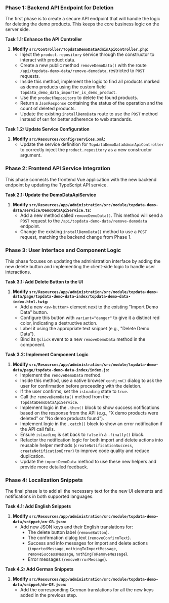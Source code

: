 ### Phase 1: Backend API Endpoint for Deletion

The first phase is to create a secure API endpoint that will handle the logic for deleting the demo products. This keeps the core business logic on the server side.

**Task 1.1: Enhance the API Controller**
1.  **Modify `src/Controller/TopdataDemoDataAdminApiController.php`:**
    *   Inject the `product.repository` service through the constructor to interact with product data.
    *   Create a new public method `removeDemoData()` with the route `/api/topdata-demo-data/remove-demodata`, restricted to `POST` requests.
    *   Inside this method, implement the logic to find all products marked as demo products using the custom field `topdata_demo_data_importer_is_demo_product`.
    *   Use the `productRepository` to delete the found products.
    *   Return a `JsonResponse` containing the status of the operation and the count of deleted products.
    *   Update the existing `installDemoData` route to use the `POST` method instead of `GET` for better adherence to web standards.

**Task 1.2: Update Service Configuration**
1.  **Modify `src/Resources/config/services.xml`:**
    *   Update the service definition for `TopdataDemoDataAdminApiController` to correctly inject the `product.repository` as a new constructor argument.

### Phase 2: Frontend API Service Integration

This phase connects the frontend Vue application with the new backend endpoint by updating the TypeScript API service.

**Task 2.1: Update the DemoDataApiService**
1.  **Modify `src/Resources/app/administration/src/module/topdata-demo-data/service/DemoDataApiService.ts`:**
    *   Add a new method called `removeDemoData()`. This method will send a `POST` request to the `/api/topdata-demo-data/remove-demodata` endpoint.
    *   Change the existing `installDemoData()` method to use a `POST` request, matching the backend change from Phase 1.

### Phase 3: User Interface and Component Logic

This phase focuses on updating the administration interface by adding the new delete button and implementing the client-side logic to handle user interactions.

**Task 3.1: Add Delete Button to the UI**
1.  **Modify `src/Resources/app/administration/src/module/topdata-demo-data/page/topdata-demo-data-index/topdata-demo-data-index.html.twig`:**
    *   Add a new `<sw-button>` element next to the existing "Import Demo Data" button.
    *   Configure this button with `variant="danger"` to give it a distinct red color, indicating a destructive action.
    *   Label it using the appropriate text snippet (e.g., "Delete Demo Data").
    *   Bind its `@click` event to a new `removeDemoData` method in the component.

**Task 3.2: Implement Component Logic**
1.  **Modify `src/Resources/app/administration/src/module/topdata-demo-data/page/topdata-demo-data-index/index.js`:**
    *   Implement the `removeDemoData` method.
    *   Inside this method, use a native browser `confirm()` dialog to ask the user for confirmation before proceeding with the deletion.
    *   If the user confirms, set the `isLoading` state to `true`.
    *   Call the `removeDemoData()` method from the `TopdataDemoDataApiService`.
    *   Implement logic in the `.then()` block to show success notifications based on the response from the API (e.g., "X demo products were deleted" or "No demo products found").
    *   Implement logic in the `.catch()` block to show an error notification if the API call fails.
    *   Ensure `isLoading` is set back to `false` in a `.finally()` block.
    *   Refactor the notification logic for both import and delete actions into reusable helper methods (`createNotificationSuccess`, `createNotificationError`) to improve code quality and reduce duplication.
    *   Update the `importDemoData` method to use these new helpers and provide more detailed feedback.

### Phase 4: Localization Snippets

The final phase is to add all the necessary text for the new UI elements and notifications in both supported languages.

**Task 4.1: Add English Snippets**
1.  **Modify `src/Resources/app/administration/src/module/topdata-demo-data/snippet/en-GB.json`:**
    *   Add new JSON keys and their English translations for:
        *   The delete button label (`removeButton`).
        *   The confirmation dialog text (`removeConfirmText`).
        *   Success and info messages for import and delete actions (`importedMessage`, `nothingToImportMessage`, `removeSuccessMessage`, `nothingToRemoveMessage`).
        *   Error messages (`removeErrorMessage`).

**Task 4.2: Add German Snippets**
1.  **Modify `src/Resources/app/administration/src/module/topdata-demo-data/snippet/de-DE.json`:**
    *   Add the corresponding German translations for all the new keys added in the previous step.

